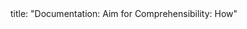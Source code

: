 <frontmatter>
title: "Documentation: Aim for Comprehensibility: How"
</frontmatter>

<include src="index-body.md" boilerplate />
